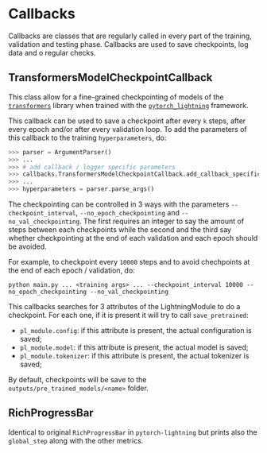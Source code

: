 # Callbacks

Callbacks are classes that are regularly called in every part of the training, validation and testing phase. Callbacks are used to save checkpoints, log data and o regular checks.


## TransformersModelCheckpointCallback

This class allow for a fine-grained checkpointing of models of the [`transformers`](https://github.com/huggingface/transformers) library when trained with the [`pytorch_lightning`](https://github.com/PyTorchLightning/pytorch-lightning) framework.

This callback can be used to save a checkpoint after every `k` steps, after every epoch and/or after every validation loop. To add the parameters of this callback to the training `hyperparameters`, do:

```python
>>> parser = ArgumentParser()
>>> ...
>>> # add callback / logger specific parameters
>>> callbacks.TransformersModelCheckpointCallback.add_callback_specific_args(parser)
>>> ...
>>> hyperparameters = parser.parse_args()
```

The checkpointing can be controlled in 3 ways with the parameters `--checkpoint_interval`, `--no_epoch_checkpointing` and `--no_val_checkpointing`. The first requires an integer to say the amount of steps between each checkpoints while the second and the third say whether checkpointing at the end of each validation and each epoch should be avoided.

For example, to checkpoint every `10000` steps and to avoid chechpoints at the end of each epoch / validation, do:
```
python main.py ... <training args> ... --checkpoint_interval 10000 --no_epoch_checkpointing --no_val_checkpointing
```

This callbacks searches for 3 attributes of the LightningModule to do a checkpoint. For each one, if it is present it will try to call `save_pretrained`:

- `pl_module.config`: if this attribute is present, the actual configuration is saved;
- `pl_module.model`: if this attribute is present, the actual model is saved;
- `pl_module.tokenizer`: if this attribute is present, the actual tokenizer is saved;

By default, checkpoints will be save to the `outputs/pre_trained_models/<name>` folder.


## RichProgressBar

Identical to original `RichProgressBar` in `pytorch-lightning` but prints also the `global_step` along with the other metrics.
